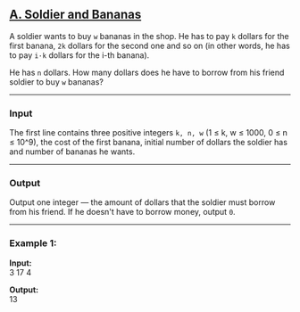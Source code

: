 ## [A. Soldier and Bananas](https://codeforces.com/problemset/problem/546/A)

A soldier wants to buy `w` bananas in the shop. He has to pay `k` dollars for the first banana, `2k` dollars for the second one and so on (in other words, he has to pay `i·k` dollars for the i-th banana).  

He has `n` dollars. How many dollars does he have to borrow from his friend soldier to buy `w` bananas?  

---

### Input
The first line contains three positive integers `k, n, w` (1 ≤ k, w ≤ 1000, 0 ≤ n ≤ 10^9), the cost of the first banana, initial number of dollars the soldier has and number of bananas he wants.  

---

### Output
Output one integer — the amount of dollars that the soldier must borrow from his friend. If he doesn't have to borrow money, output `0`.  

---

### Example 1:
**Input:**  
3 17 4  

**Output:**  
13  

